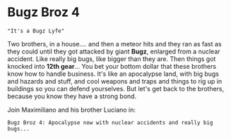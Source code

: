# Bugz Broz 4

    "It's a Bugz Lyfe"

Two brothers, in a house.... and then a meteor hits and they ran as fast as 
they could until they got attacked by giant **Bugz**, enlarged from a nuclear
accident. Like really big bugs, like bigger than they are. Then things got
knocked into **12th gear**... You bet your bottom dollar that these brothers 
know how to handle business. It's like an apocalypse land, with big bugs and 
hazards and stuff, and cool weapons and traps and things to rig up in buildings 
so you can defend yourselves. But let's get back to the brothers, because you 
know they have a strong bond.

Join Maximiliano and his brother Luciano in:

    Bugz Broz 4: Apocalypse now with nuclear accidents and really big bugs...
